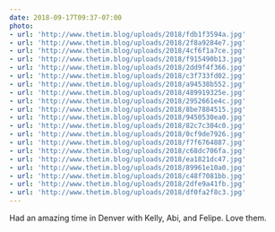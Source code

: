 ```yaml
---
date: 2018-09-17T09:37-07:00
photo:
- url: 'http://www.thetim.blog/uploads/2018/fdb1f3594a.jpg'
- url: 'http://www.thetim.blog/uploads/2018/2f8a9284e7.jpg'
- url: 'http://www.thetim.blog/uploads/2018/4cf6f1a7ce.jpg'
- url: 'http://www.thetim.blog/uploads/2018/f915490b13.jpg'
- url: 'http://www.thetim.blog/uploads/2018/2dd9f4f366.jpg'
- url: 'http://www.thetim.blog/uploads/2018/c3f733fd02.jpg'
- url: 'http://www.thetim.blog/uploads/2018/a94538b552.jpg'
- url: 'http://www.thetim.blog/uploads/2018/489919325e.jpg'
- url: 'http://www.thetim.blog/uploads/2018/2952661e4c.jpg'
- url: 'http://www.thetim.blog/uploads/2018/8be7884515.jpg'
- url: 'http://www.thetim.blog/uploads/2018/9450530ea0.jpg'
- url: 'http://www.thetim.blog/uploads/2018/82c7c304c0.jpg'
- url: 'http://www.thetim.blog/uploads/2018/0cf9de7926.jpg'
- url: 'http://www.thetim.blog/uploads/2018/f7f6764887.jpg'
- url: 'http://www.thetim.blog/uploads/2018/c68dc706fa.jpg'
- url: 'http://www.thetim.blog/uploads/2018/ea1821dc47.jpg'
- url: 'http://www.thetim.blog/uploads/2018/89961e10a0.jpg'
- url: 'http://www.thetim.blog/uploads/2018/c48f7081bb.jpg'
- url: 'http://www.thetim.blog/uploads/2018/2dfe9a41fb.jpg'
- url: 'http://www.thetim.blog/uploads/2018/df0fa2f8c3.jpg'
---
```

Had an amazing time in Denver with Kelly, Abi, and Felipe. Love them.
